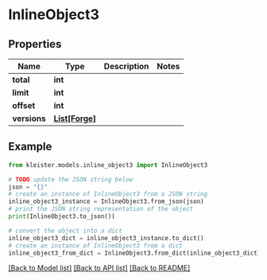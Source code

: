 # InlineObject3


## Properties

Name | Type | Description | Notes
------------ | ------------- | ------------- | -------------
**total** | **int** |  | 
**limit** | **int** |  | 
**offset** | **int** |  | 
**versions** | [**List[Forge]**](Forge.md) |  | 

## Example

```python
from kleister.models.inline_object3 import InlineObject3

# TODO update the JSON string below
json = "{}"
# create an instance of InlineObject3 from a JSON string
inline_object3_instance = InlineObject3.from_json(json)
# print the JSON string representation of the object
print(InlineObject3.to_json())

# convert the object into a dict
inline_object3_dict = inline_object3_instance.to_dict()
# create an instance of InlineObject3 from a dict
inline_object3_from_dict = InlineObject3.from_dict(inline_object3_dict)
```
[[Back to Model list]](../README.md#documentation-for-models) [[Back to API list]](../README.md#documentation-for-api-endpoints) [[Back to README]](../README.md)


